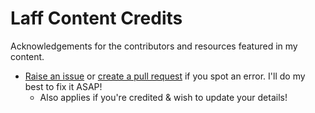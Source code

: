 # Laff Content Credits

Acknowledgements for the contributors and resources featured in my content.

* [Raise an issue](https://github.com/laffengas/content-credits/issues/new) or [create a pull request](https://github.com/laffengas/content-credits/pulls) if you spot an error. I'll do my best to fix it ASAP!
	* Also applies if you're credited & wish to update your details!